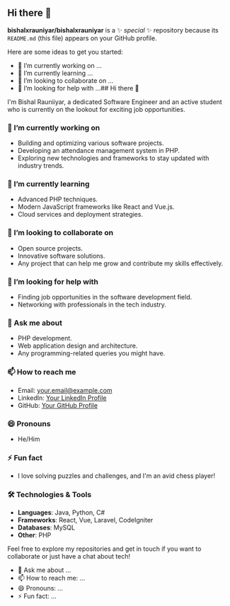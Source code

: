 ## Hi there 👋

**bishalxrauniyar/bishalxrauniyar** is a ✨ _special_ ✨ repository because its `README.md` (this file) appears on your GitHub profile.

Here are some ideas to get you started:

- 🔭 I’m currently working on ...
- 🌱 I’m currently learning ...
- 👯 I’m looking to collaborate on ...
- 🤔 I’m looking for help with ...## Hi there 👋

I'm Bishal Rauniiyar, a dedicated Software Engineer and an active student who is currently on the lookout for exciting job opportunities.

### 🔭 I’m currently working on
- Building and optimizing various software projects.
- Developing an attendance management system in PHP.
- Exploring new technologies and frameworks to stay updated with industry trends.

### 🌱 I’m currently learning
- Advanced PHP techniques.
- Modern JavaScript frameworks like React and Vue.js.
- Cloud services and deployment strategies.

### 👯 I’m looking to collaborate on
- Open source projects.
- Innovative software solutions.
- Any project that can help me grow and contribute my skills effectively.

### 🤔 I’m looking for help with
- Finding job opportunities in the software development field.
- Networking with professionals in the tech industry.

### 💬 Ask me about
- PHP development.
- Web application design and architecture.
- Any programming-related queries you might have.

### 📫 How to reach me
- Email: [your.email@example.com](mailto:your.email@example.com)
- LinkedIn: [Your LinkedIn Profile](https://www.linkedin.com/in/yourprofile)
- GitHub: [Your GitHub Profile](https://github.com/yourusername)

### 😄 Pronouns
- He/Him

### ⚡ Fun fact
- I love solving puzzles and challenges, and I'm an avid chess player!

### 🛠️ Technologies & Tools
- **Languages**: Java, Python, C#
- **Frameworks**: React, Vue, Laravel, CodeIgniter
- **Databases**: MySQL
- **Other**: PHP

Feel free to explore my repositories and get in touch if you want to collaborate or just have a chat about tech!

- 💬 Ask me about ...
- 📫 How to reach me: ...
- 😄 Pronouns: ...
- ⚡ Fun fact: ...
